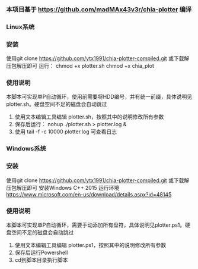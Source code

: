 ### 本项目基于 https://github.com/madMAx43v3r/chia-plotter 编译

### Linux系统
### 安装
使用git clone https://github.com/ytx1991/chia-plotter-compiled.git 或下载解压包解压即可
运行：
chmod +x plotter.sh
chmod +x chia_plot

### 使用说明
本脚本可实现单P自动循环，使用前需要将HDD编号，并有统一前缀，具体说明见plotter.sh。硬盘空间不足的磁盘会自动跳过
1. 使用文本编辑工具编辑 plotter.sh，按照其中的说明修改所有参数
2. 保存后运行： nohup ./plotter.sh > plotter.log &
3. 使用 tail -f -c 10000 plotter.log 可查看日志

### Windows系统
### 安装
使用git clone https://github.com/ytx1991/chia-plotter-compiled.git 或下载解压包解压即可
安装Windows C++ 2015 运行环境
https://www.microsoft.com/en-us/download/details.aspx?id=48145

### 使用说明
本脚本可实现单P自动循环，需要手动添加所有盘符，具体说明见plotter.ps1。硬盘空间不足的磁盘会自动跳过
1. 使用文本编辑工具编辑 plotter.ps1，按照其中的说明修改所有参数
2. 保存后运行Powershell
3. cd到脚本目录执行脚本
